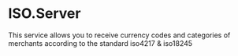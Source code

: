 # ISO.Server
This service allows you to receive currency codes and categories of merchants according to the standard iso4217 &amp; iso18245
